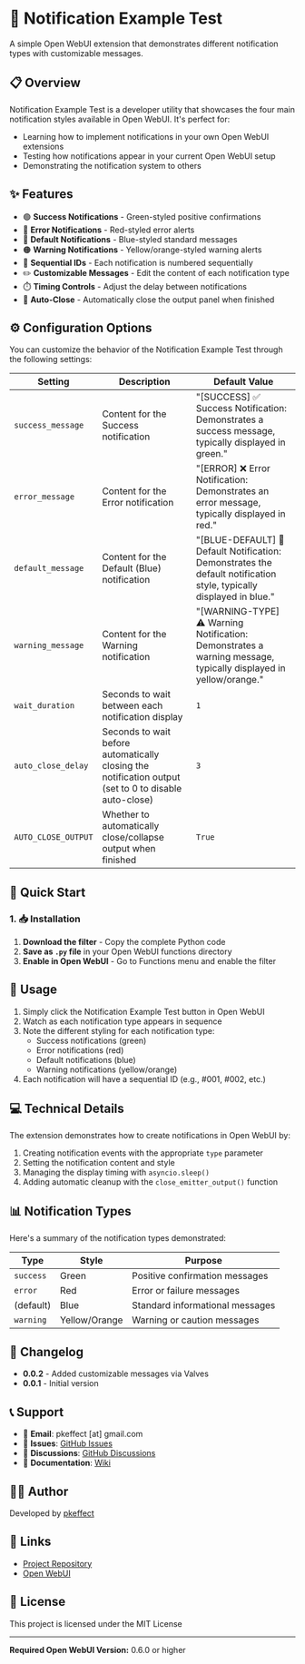 # 🔔 Notification Example Test

A simple Open WebUI extension that demonstrates different notification types with customizable messages.

## 📋 Overview

Notification Example Test is a developer utility that showcases the four main notification styles available in Open WebUI. It's perfect for:

- Learning how to implement notifications in your own Open WebUI extensions
- Testing how notifications appear in your current Open WebUI setup
- Demonstrating the notification system to others

## ✨ Features

- 🟢 **Success Notifications** - Green-styled positive confirmations
- 🔴 **Error Notifications** - Red-styled error alerts
- 🔵 **Default Notifications** - Blue-styled standard messages
- 🟠 **Warning Notifications** - Yellow/orange-styled warning alerts
- 🔢 **Sequential IDs** - Each notification is numbered sequentially
- ✏️ **Customizable Messages** - Edit the content of each notification type
- ⏱️ **Timing Controls** - Adjust the delay between notifications
- 🔄 **Auto-Close** - Automatically close the output panel when finished

## ⚙️ Configuration Options

You can customize the behavior of the Notification Example Test through the following settings:

| Setting | Description | Default Value |
|---------|-------------|---------------|
| `success_message` | Content for the Success notification | "[SUCCESS] ✅ Success Notification: Demonstrates a success message, typically displayed in green." |
| `error_message` | Content for the Error notification | "[ERROR] ❌ Error Notification: Demonstrates an error message, typically displayed in red." |
| `default_message` | Content for the Default (Blue) notification | "[BLUE-DEFAULT] 📰 Default Notification: Demonstrates the default notification style, typically displayed in blue." |
| `warning_message` | Content for the Warning notification | "[WARNING-TYPE] ⚠️ Warning Notification: Demonstrates a warning message, typically displayed in yellow/orange." |
| `wait_duration` | Seconds to wait between each notification display | `1` |
| `auto_close_delay` | Seconds to wait before automatically closing the notification output (set to 0 to disable auto-close) | `3` |
| `AUTO_CLOSE_OUTPUT` | Whether to automatically close/collapse output when finished | `True` |

## 🚀 Quick Start

### 1. 📥 Installation

1. **Download the filter** - Copy the complete Python code
2. **Save as `.py` file** in your Open WebUI functions directory
3. **Enable in Open WebUI** - Go to Functions menu and enable the filter

## 🚀 Usage

1. Simply click the Notification Example Test button in Open WebUI
2. Watch as each notification type appears in sequence
3. Note the different styling for each notification type:
   - Success notifications (green)
   - Error notifications (red)
   - Default notifications (blue)
   - Warning notifications (yellow/orange)
4. Each notification will have a sequential ID (e.g., #001, #002, etc.)

## 💻 Technical Details

The extension demonstrates how to create notifications in Open WebUI by:

1. Creating notification events with the appropriate `type` parameter
2. Setting the notification content and style
3. Managing the display timing with `asyncio.sleep()`
4. Adding automatic cleanup with the `close_emitter_output()` function

## 📊 Notification Types

Here's a summary of the notification types demonstrated:

| Type | Style | Purpose |
|------|-------|---------|
| `success` | Green | Positive confirmation messages |
| `error` | Red | Error or failure messages |
| (default) | Blue | Standard informational messages |
| `warning` | Yellow/Orange | Warning or caution messages |

## 📝 Changelog

- **0.0.2** - Added customizable messages via Valves
- **0.0.1** - Initial version

## 📞 Support

- 📧 **Email**: pkeffect [at] gmail.com
- 🐛 **Issues**: [GitHub Issues](https://github.com/pkeffect/open-webui-tools/issues)
- 💬 **Discussions**: [GitHub Discussions](https://github.com/pkeffect/open-webui-tools/discussions)
- 📖 **Documentation**: [Wiki](https://github.com/pkeffect/open-webui-tools/wiki)

## 👨‍💻 Author

Developed by [pkeffect](https://github.com/pkeffect/)

## 🔗 Links

- [Project Repository](https://github.com/pkeffect/open-webui-tools/tree/main/notifications_example_test)
- [Open WebUI](https://github.com/open-webui)

## 📄 License

This project is licensed under the MIT License

---

**Required Open WebUI Version:** 0.6.0 or higher
